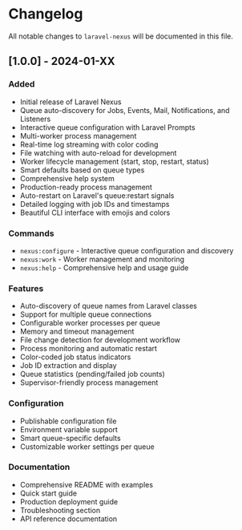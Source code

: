 # Changelog

All notable changes to `laravel-nexus` will be documented in this file.

## [1.0.0] - 2024-01-XX

### Added
- Initial release of Laravel Nexus
- Queue auto-discovery for Jobs, Events, Mail, Notifications, and Listeners
- Interactive queue configuration with Laravel Prompts
- Multi-worker process management
- Real-time log streaming with color coding
- File watching with auto-reload for development
- Worker lifecycle management (start, stop, restart, status)
- Smart defaults based on queue types
- Comprehensive help system
- Production-ready process management
- Auto-restart on Laravel's queue:restart signals
- Detailed logging with job IDs and timestamps
- Beautiful CLI interface with emojis and colors

### Commands
- `nexus:configure` - Interactive queue configuration and discovery
- `nexus:work` - Worker management and monitoring
- `nexus:help` - Comprehensive help and usage guide

### Features
- Auto-discovery of queue names from Laravel classes
- Support for multiple queue connections
- Configurable worker processes per queue
- Memory and timeout management
- File change detection for development workflow
- Process monitoring and automatic restart
- Color-coded job status indicators
- Job ID extraction and display
- Queue statistics (pending/failed job counts)
- Supervisor-friendly process management

### Configuration
- Publishable configuration file
- Environment variable support
- Smart queue-specific defaults
- Customizable worker settings per queue

### Documentation
- Comprehensive README with examples
- Quick start guide
- Production deployment guide
- Troubleshooting section
- API reference documentation